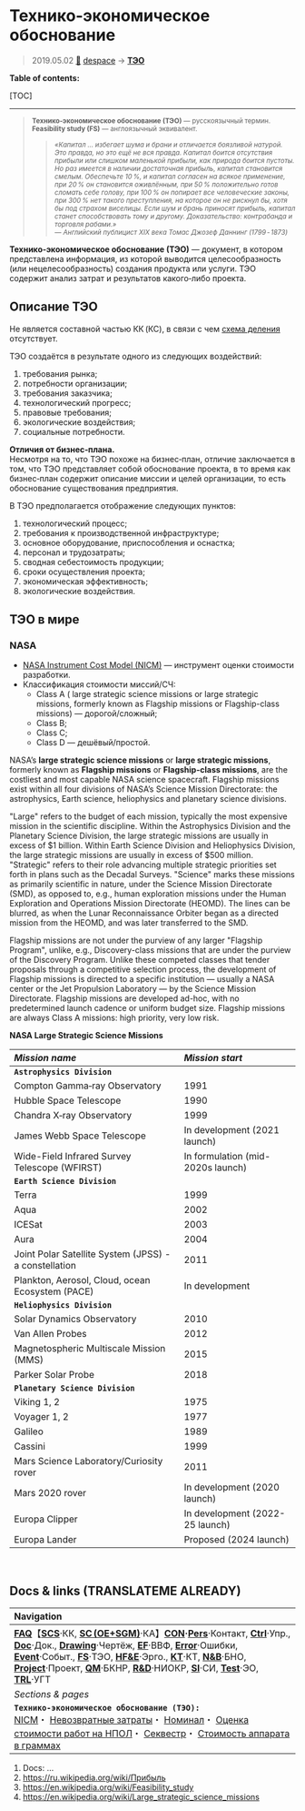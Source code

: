 # Технико‑экономическое обоснование
> 2019.05.02 [🚀](../index/index.md) [despace](index.md) → **[ТЭО](fs.md)**

**Table of contents:**

[TOC]

---

> <small>**Технико‑экономическое обоснование (ТЭО)** — русскоязычный термин. **Feasibility study (FS)** — англоязычный эквивалент.</small>  
>> <small>*«Капитал … избегает шума и брани и отличается боязливой натурой. Это правда, но это ещё не вся правда. Капитал боится отсутствия прибыли или слишком маленькой прибыли, как природа боится пустоты. Но раз имеется в наличии достаточная прибыль, капитал становится смелым. Обеспечьте 10 %, и капитал согласен на всякое применение, при 20 % он становится оживлённым, при 50 % положительно готов сломать себе голову, при 100 % он попирает все человеческие законы, при 300 % нет такого преступления, на которое он не рискнул бы, хотя бы под страхом виселицы. Если шум и брань приносят прибыль, капитал станет способствовать тому и другому. Доказательство: контрабанда и торговля рабами.»<br> — Английский публицист XIX века Томас Джозеф Даннинг (1799 ‑ 1873)*</small>

**Технико‑экономическое обоснование (ТЭО)** — документ, в котором представлена информация, из которой выводится целесообразность (или нецелесообразность) создания продукта или услуги. ТЭО содержит анализ затрат и результатов какого‑либо проекта.



## Описание ТЭО
Не является составной частью КК (КС), в связи с чем [схема деления](drawing.md) отсутствует.

ТЭО создаётся в результате одного из следующих воздействий:

   1. требования рынка;
   1. потребности организации;
   1. требования заказчика;
   1. технологический прогресс;
   1. правовые требования;
   1. экологические воздействия;
   1. социальные потребности.

**Отличия от бизнес‑плана.**  
Несмотря на то, что ТЭО похоже на бизнес‑план, отличие заключается в том, что ТЭО представляет собой обоснование проекта, в то время как бизнес‑план содержит описание миссии и целей организации, то есть обоснование существования предприятия.

В ТЭО предполагается отображение следующих пунктов:

   1. технологический процесс;
   1. требования к производственной инфраструктуре;
   1. основное оборудование, приспособления и оснастка;
   1. персонал и трудозатраты;
   1. сводная себестоимость продукции;
   1. сроки осуществления проекта;
   1. экономическая эффективность;
   1. экологические воздействия.



## ТЭО в мире


### NASA

   - [NASA Instrument Cost Model (NICM)](nicm.md) — инструмент оценки стоимости разработки.
   - Классификация стоимости миссий/СЧ:
      - Class A ( large strategic science missions or large strategic missions, formerly known as Flagship missions or Flagship-class missions) — дорогой/сложный;
      - Class B;
      - Class C;
      - Class D — дешёвый/простой.

NASA’s **large strategic science missions** or **large strategic missions**, formerly known as **Flagship missions** or **Flagship-class missions**, are the costliest and most capable NASA science spacecraft. Flagship missions exist within all four divisions of NASA’s Science Mission Directorate: the astrophysics, Earth science, heliophysics and planetary science divisions.

"Large" refers to the budget of each mission, typically the most expensive mission in the scientific discipline. Within the Astrophysics Division and the Planetary Science Division, the large strategic missions are usually in excess of $1 billion. Within Earth Science Division and Heliophysics Division, the large strategic missions are usually in excess of $500 million. "Strategic" refers to their role advancing multiple strategic priorities set forth in plans such as the Decadal Surveys. "Science" marks these missions as primarily scientific in nature, under the Science Mission Directorate (SMD), as opposed to, e.g., human exploration missions under the Human Exploration and Operations Mission Directorate (HEOMD). The lines can be blurred, as when the Lunar Reconnaissance Orbiter began as a directed mission from the HEOMD, and was later transferred to the SMD.

Flagship missions are not under the purview of any larger "Flagship Program", unlike, e.g., Discovery-class missions that are under the purview of the Discovery Program. Unlike these competed classes that tender proposals through a competitive selection process, the development of Flagship missions is directed to a specific institution — usually a NASA center or the Jet Propulsion Laboratory — by the Science Mission Directorate. Flagship missions are developed ad-hoc, with no predetermined launch cadence or uniform budget size. Flagship missions are always Class A missions: high priority, very low risk.

**NASA Large Strategic Science Missions**

|*Mission name*|*Mission start*|
|:-|:-|
|**`Astrophysics Division`**| |
|Compton Gamma‑ray Observatory|1991|
|Hubble Space Telescope|1990|
|Chandra X‑ray Observatory|1999|
|James Webb Space Telescope|In development (2021 launch)|
|Wide-Field Infrared Survey Telescope (WFIRST)|In formulation (mid-2020s launch)|
|**`Earth Science Division`**| |
|Terra|1999|
|Aqua|2002|
|ICESat|2003|
|Aura|2004|
|Joint Polar Satellite System (JPSS) - a constellation|2011|
|Plankton, Aerosol, Cloud, ocean Ecosystem (PACE)|In development|
|**`Heliophysics Division`**| |
|Solar Dynamics Observatory|2010|
|Van Allen Probes|2012|
|Magnetospheric Multiscale Mission (MMS)|2015|
|Parker Solar Probe|2018|
|**`Planetary Science Division`**| |
|Viking 1, 2|1975|
|Voyager 1, 2|1977|
|Galileo|1989|
|Cassini|1999|
|Mars Science Laboratory/Curiosity rover|2011|
|Mars 2020 rover|In development (2020 launch)|
|Europa Clipper|In development (2022-25 launch)|
|Europa Lander|Proposed (2024 launch)|


<p style="page-break-after:always"> </p>

## Docs & links (TRANSLATEME ALREADY)
|Navigation|
|:-|
|**[FAQ](faq.md)**【**[SCS](scs.md)**·КК, **[SC (OE+SGM)](sc.md)**·КА】**[CON](contact.md)·[Pers](person.md)**·Контакт, **[Ctrl](control.md)**·Упр., **[Doc](doc.md)**·Док., **[Drawing](drawing.md)**·Чертёж, **[EF](ef.md)**·ВВФ, **[Error](error.md)**·Ошибки, **[Event](event.md)**·Событ., **[FS](fs.md)**·ТЭО, **[HF&E](hfe.md)**·Эрго., **[KT](kt.md)**·КТ, **[N&B](nnb.md)**·БНО, **[Project](project.md)**·Проект, **[QM](qm.md)**·БКНР, **[R&D](rnd.md)**·НИОКР, **[SI](si.md)**·СИ, **[Test](test.md)**·ЭО, **[TRL](trl.md)**·УГТ|
|*Sections & pages*|
|**`Технико‑экономическое обоснование (ТЭО):`**<br> [NICM](nicm.md)・ [Невозвратные затраты](sunk_cost.md)・ [Номинал](nominal.md)・ [Оценка стоимости работ на НПОЛ](contact/lav.md)・ [Секвестр](budget_seq.md)・ [Стоимость аппарата в граммах](sc_price.md)|

   1. Docs: …
   1. <https://ru.wikipedia.org/wiki/Прибыль>
   1. <https://en.wikipedia.org/wiki/Feasibility_study>
   1. <https://en.wikipedia.org/wiki/Large_strategic_science_missions>
